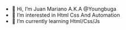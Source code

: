 - 👋 Hi, I’m  Juan Mariano A.K.A @Youngbuga
- 👀 I’m interested in Html Css And Automation 
- 🌱 I’m currently learning Html/Css/Js

<!---
Youngbuga/Youngbuga is a ✨ special ✨ repository because its `README.md` (this file) appears on your GitHub profile.
You can click the Preview link to take a look at your changes.
--->

